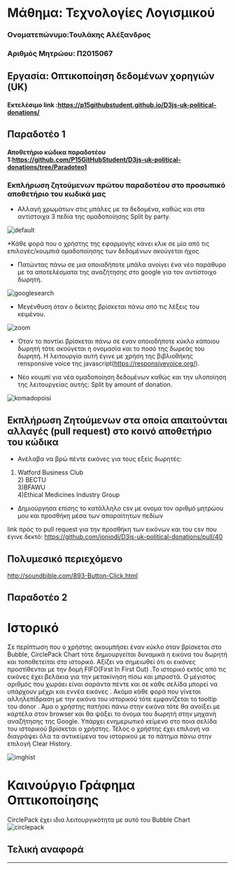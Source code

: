 # Μάθημα: Τεχνολογίες Λογισμικού

### Ονοματεπώνυμο:Τουλάκης Αλέξανδρος
### Αριθμός Μητρώου: Π2015067

## Εργασία: Οπτικοποίηση δεδομένων χορηγιών (UK)

#### Εκτελέσιμο link :https://p15githubstudent.github.io/D3js-uk-political-donations/

## Παραδοτέο 1

#### Αποθετήριο κώδικα παραδοτέου 1:https://github.com/P15GitHubStudent/D3js-uk-political-donations/tree/Paradoteo1

### Εκπλήρωση ζητούμενων πρώτου παραδοτέου στο προσωπικό αποθετήριο του κωδικά μας

* Αλλαγή χρωμάτων στις μπάλες με τα δεδομένα, καθώς και στα αντίστοιχα 3 πεδία της ομαδοποίησης Split by party.

![default](https://user-images.githubusercontent.com/22703561/36978016-d0188d94-208b-11e8-8781-5d541fa0ae46.PNG)

*Κάθε φορά που ο χρήστης της εφαρμογής κάνει κλικ σε μία από τις επιλογές/κουμπιά ομαδοποίησης των δεδομένων ακούγεται ήχος 

* Πατώντας πάνω σε μια οποιαδήποτε μπάλα ανοίγει ένα νέο παράθυρο με τα αποτελέσματα της αναζήτησης στο google για τον αντίστοιχο δωρητή.

![googlesearch](https://user-images.githubusercontent.com/22703561/36980536-3c575d08-2093-11e8-8d9a-5ac0b87a8b5a.gif)

* Μεγένθυση όταν ο δείκτης βρίσκεται πάνω από τις λέξεις του κειμένου.

![zoom](https://user-images.githubusercontent.com/22703561/36979657-d5f234e0-2090-11e8-81f9-345f08321da7.gif)


* Όταν το ποντίκι βρίσκεται πάνω σε εναν οποιοδήποτε κύκλο κάποιου δωρητή τότε ακούγεται η ονομασία και το ποσό της δωρεάς του δωρητή. Η λειτουργία αυτή 
έγινε με χρήση της βιβλιοθήκης rensponsive voice της javascript(https://responsivevoice.org/).

* Νέο κουμπί για νέα ομαδοποίηση δεδομένων καθώς και την υλοποίηση της λειτουργείας αυτής: Split by amount of donation.

![komadopoisi](https://user-images.githubusercontent.com/22703561/36981125-fb68eb0c-2094-11e8-80bb-5632dd4a9ab5.PNG)

## Εκπλήρωση Ζητούμενων στα οποία απαιτούνται αλλαγές (pull request) στο κοινό αποθετήριο του κώδικα

* Ανέλαβα να βρώ πέντε εικόνες για τους εξείς δωρητές:
1) Watford Business Club<br/>2) BECTU<br/>
3)BFAWU<br/>
4)Ethical Medicines Industry Group<br/>

* Δημιούργησα επίσης το κατάλληλο csv με ονομα τον αριθμό μητρώου μου και προσθήκη μέσα των απαραίτητων πεδίων 

link πρός το pull request για την προσθήκη των εικόνων και του csv που έγινε δεκτό: https://github.com/ioniodi/D3js-uk-political-donations/pull/40

## Πολυμεσικό περιεχόμενο
http://soundbible.com/893-Button-Click.html
## Παραδοτέο 2

# Ιστορικό
Σε περίπτωση που ο χρήστης ακουμπήσει έναν κύκλο όταν βρίσκεται στο Bubble, CirclePack Chart  τότε δημιουργείται δυναμικά η εικόνα του δωρητή  και τοποθετείται στο ιστορικό. Αξίζει να σημειωθεί ότι οι εικόνες προστίθενται  με την δομή FIFO(First In First Out) .Το ιστορικό εκτός από τις  εικόνες έχει βελάκια για την μετακίνηση πίσω και μπροστά. Ο μέγιστος αριθμός που χωράει είναι σαράντα πέντε και σε κάθε σελίδα μπορεί να υπάρχουν μέχρι και εννέα εικόνες  . Ακόμα κάθε φορά που γίνεται αλληλεπίδραση με την εικόνα του ιστορικού τότε  εμφανίζεται το tooltip του donor . Άμα ο χρήστης πατήσει πάνω στην εικόνα τότε θα ανοίξει με καρτέλα στον browser και θα ψάξει το όνομα του δωρητή στην μηχανή αναζήτησης της Google.  Υπάρχει ενημερωτικό κείμενο στο ποια σελίδα του ιστορικού βρίσκεται ο χρήστης. Τέλος ο χρήστης έχει  επιλογή να διαγράψει όλα τα αντικείμενα του ιστορικού με το πάτημα πάνω στην επιλογή Clear History.

![imghist](https://user-images.githubusercontent.com/22703561/39803549-f9622a22-5379-11e8-8b8c-74d9b42e4f6e.gif)

# Καινούργιο Γράφημα Οπτικοποίησης
CirclePack έχει ιδια λειτουργικότητα με αυτό του Bubble Chart
![circlepack](https://user-images.githubusercontent.com/22703561/39803548-f9410e5a-5379-11e8-9f02-c43ec48052a9.gif)



## Τελική αναφορά
----
